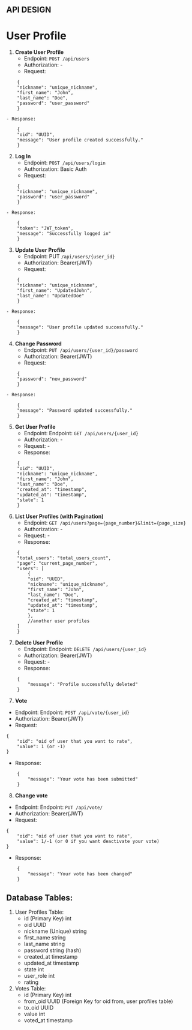 ## API DESIGN

# User Profile
1. **Create User Profile**
    - Endpoint: `POST /api/users`
    - Authorization: -
    - Request:
```
    {
    "nickname": "unique_nickname",
    "first_name": "John",
    "last_name": "Doe",
    "password": "user_password"
    }
```
    - Response:
```
    {
    "oid": "UUID",
    "message": "User profile created successfully."
    }
```

2. **Log In**
    - Endpoint: `POST /api/users/login`
    - Authorization: Basic Auth
    - Request:
```
    {
    "nickname": "unique_nickname",
    "password": "user_password"
    }
```
    - Response:
```
    {
    "token": "JWT_token",
    "message": "Successfully logged in"
    }
```

3. **Update User Profile**
    - Endpoint: PUT `/api/users/{user_id}`
    - Authorization: Bearer(JWT)
    - Request:
```
    {
    "nickname": "unique_nickname",
    "first_name": "UpdatedJohn",
    "last_name": "UpdatedDoe"
    }
```
    - Response:
```
    {
    "message": "User profile updated successfully."
    }
```
4. **Change Password**
    - Endpoint: `PUT /api/users/{user_id}/password`
    - Authorization: Bearer(JWT)
    - Request:
```
    {
    "password": "new_password"
    }
```
    - Response:
```     
    {
    "message": "Password updated successfully."
    }
```
5. **Get User Profile**
    - Endpoint: Endpoint: `GET /api/users/{user_id}`
    - Authorization: -
    - Request: -
    - Response:
```
    {
    "oid": "UUID",
    "nickname": "unique_nickname",
    "first_name": "John",
    "last_name": "Doe",
    "created_at": "timestamp",
    "updated_at": "timestamp",
    "state": 1
    }
```
6. **List User Profiles (with Pagination)**
    - Endpoint: `GET /api/users?page={page_number}&limit={page_size}`
    - Authorization: -
    - Request: - 
    - Response:
```
    {
    "total_users": "total_users_count",
    "page": "current_page_number",
    "users": [
        {
        "oid": "UUID",
        "nickname": "unique_nickname",
        "first_name": "John",
        "last_name": "Doe",
        "created_at": "timestamp",
        "updated_at": "timestamp",
        "state": 1
        },
        //another user profiles
    ]
    }
```

7. **Delete User Profile**
    - Endpoint: Endpoint: `DELETE /api/users/{user_id}`
    - Authorization: Bearer(JWT)
    - Request: -
    - Response:
```
    {
        "message": "Profile successfully deleted"
    }
```
7. **Vote**
- Endpoint: Endpoint: `POST /api/vote/{user_id}`
- Authorization: Bearer(JWT)
- Request: 
```
{
    "oid": "oid of user that you want to rate",
    "value": 1 (or -1)
}
```
- Response:

```
    {
        "message": "Your vote has been submitted"
    }
```

8. **Change vote**
- Endpoint: Endpoint: `PUT /api/vote/`
- Authorization: Bearer(JWT)
- Request: 
```
{
    "oid": "oid of user that you want to rate",
    "value": 1/-1 (or 0 if you want deactivate your vote)
}
```
- Response:
```
    {
        "message": "Your vote has been changed"
    }
```

## Database Tables:
1. User Profiles Table:
    - id (Primary Key) int
    - oid UUID
    - nickname (Unique) string
    - first_name string
    - last_name string
    - password string (hash)
    - created_at timestamp
    - updated_at timestamp
    - state int
    - user_role int
    - rating
2. Votes Table:
    - id (Primary Key) int
    - from_oid UUID (Foreign Key for oid from, user profiles table)
    - to_oid UUID 
    - value int
    - voted_at timestamp